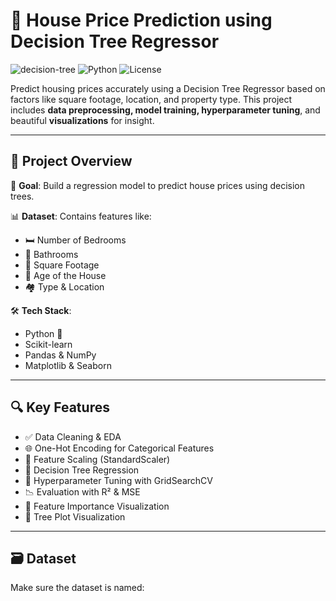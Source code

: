 # 🏡 House Price Prediction using Decision Tree Regressor

![decision-tree](https://img.shields.io/badge/Model-DecisionTree-blueviolet) ![Python](https://img.shields.io/badge/Made%20With-Python-3776AB?logo=python) ![License](https://img.shields.io/badge/License-MIT-green)

Predict housing prices accurately using a Decision Tree Regressor based on factors like square footage, location, and property type. This project includes **data preprocessing, model training, hyperparameter tuning**, and beautiful **visualizations** for insight.

---

## 📌 Project Overview

🎯 **Goal**: Build a regression model to predict house prices using decision trees.

📊 **Dataset**: Contains features like:
- 🛏️ Number of Bedrooms
- 🛁 Bathrooms
- 📐 Square Footage
- 🧱 Age of the House
- 🏘️ Type & Location

🛠️ **Tech Stack**:
- Python 🐍
- Scikit-learn
- Pandas & NumPy
- Matplotlib & Seaborn

---

## 🔍 Key Features

- ✅ Data Cleaning & EDA
- 🌐 One-Hot Encoding for Categorical Features
- 📏 Feature Scaling (StandardScaler)
- 🌲 Decision Tree Regression
- 🔧 Hyperparameter Tuning with GridSearchCV
- 📉 Evaluation with R² & MSE
- 🌟 Feature Importance Visualization
- 🌳 Tree Plot Visualization

---

## 🗃️ Dataset

Make sure the dataset is named:
